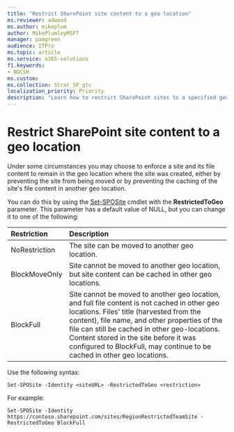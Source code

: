 ```yaml
---
title: "Restrict SharePoint site content to a geo location"
ms.reviewer: adwood
ms.author: mikeplum
author: MikePlumleyMSFT
manager: pamgreen
audience: ITPro
ms.topic: article
ms.service: o365-solutions
f1.keywords:
- NOCSH
ms.custom: 
ms.collection: Strat_SP_gtc
localization_priority: Priority
description: "Learn how to restrict SharePoint sites to a specified geo location in a multi-geo environment."
---
```


# Restrict SharePoint site content to a geo location

Under some circumstances you may choose to enforce a site and its file content to remain in the geo location where the site was created, either by preventing the site from being moved or by preventing the caching of the site's file content in another geo location.

You can do this by using the [Set-SPOSite](https://docs.microsoft.com/powershell/module/sharepoint-online/set-sposite) cmdlet with the **RestrictedToGeo** parameter. This parameter has a default value of NULL, but you can change it to one of the following:

|Restriction|Description|
|:----------|:----------|
|NoRestriction|The site can be moved to another geo location.|
|BlockMoveOnly|Site cannot be moved to another geo location, but site content can be cached in other geo locations.|
|BlockFull|Site cannot be moved to another geo location, and full file content is not cached in other geo locations. Files' title (harvested from the content), file name, and other properties of the file can still be cached in other geo-locations.<br>Content stored in the site before it was configured to BlockFull, may continue to be cached in other geo locations.|

Use the following syntax:

`Set-SPOSite -Identity <siteURL> -RestrictedToGeo <restriction>`

For example:

`Set-SPOSite -Identity https://contoso.sharepoint.com/sites/RegionRestrictedTeamSite -RestrictedToGeo BlockFull`
